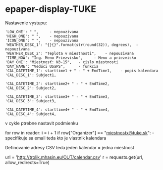 # epaper-display-TUKE

Nastavenie vystupu:

    'LOW_ONE': " ",     - nepouzivana
    'HIGH_ONE': " ",    - nepouzivana
    'ICON_ONE': " ",    - nepouzivana
    'WEATHER_DESC_1': "{}{}".format(str(round(32)), degrees),  - nepouzivana
    'WEATHER_DESC_2': "Teplota v miestnosti",    - nepouzivana
    'TIME_NOW': "Ing. Meno Priezvisko",     - Meno a priezvisko
    'DAY_ONE': "Miestnosť: N3-15",   - cislo miestnosti
    'DAY_NAME': "Vedúci USaPS",      - funkcia
    'CAL_DATETIME_1': starttime1 + " - " + EndTime1,    - popis kalendara
    'CAL_DESC_1': Subject1,

    'CAL_DATETIME_2': starttime2+ " - " + EndTime2,
    'CAL_DESC_2': Subject2,

    'CAL_DATETIME_3': starttime3+ " - " + EndTime3,
    'CAL_DESC_3': Subject3,

    'CAL_DATETIME_4': starttime4+ " - " + EndTime4,
    'CAL_DESC_4': Subject4,
    
    
    
   
   
   
v cykle ptrebne nastavit podmienku 


for row in reader:
    i = i + 1
    if row["Organizer"] == "miestnostx@tuke.sk":   - specifikuje sa email teda kto je vlastnik kalendara
    
    
    
    
    
Definovanie adresy CSV teda jeden kalendar = jedna miestnost



url = 'http://trolik.mhasin.eu/OUT/calendar.csv'
r = requests.get(url, allow_redirects=True)    
